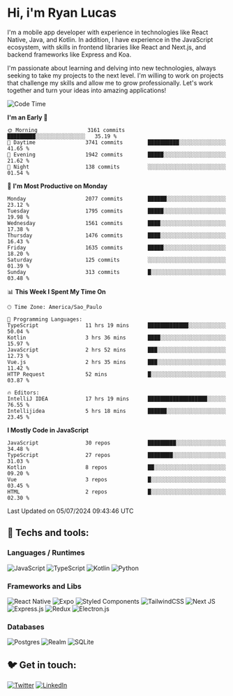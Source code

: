 # Hi, i'm Ryan Lucas

I'm a mobile app developer with experience in technologies like React Native, Java, and Kotlin.
In addition, I have experience in the JavaScript ecosystem, with skills in frontend libraries like React and Next.js, and backend frameworks like Express and Koa.

I'm passionate about learning and delving into new technologies, always seeking to take my projects to the next level. I'm willing to work on projects that challenge my skills and allow me to grow professionally. Let's work together and turn your ideas into amazing applications!


<!--START_SECTION:waka-->
![Code Time](http://img.shields.io/badge/Code%20Time-406%20hrs%2011%20mins-blue)

**I'm an Early 🐤** 

```text
🌞 Morning                3161 commits        █████████░░░░░░░░░░░░░░░░   35.19 % 
🌆 Daytime                3741 commits        ██████████░░░░░░░░░░░░░░░   41.65 % 
🌃 Evening                1942 commits        █████░░░░░░░░░░░░░░░░░░░░   21.62 % 
🌙 Night                  138 commits         ░░░░░░░░░░░░░░░░░░░░░░░░░   01.54 % 
```
📅 **I'm Most Productive on Monday** 

```text
Monday                   2077 commits        ██████░░░░░░░░░░░░░░░░░░░   23.12 % 
Tuesday                  1795 commits        █████░░░░░░░░░░░░░░░░░░░░   19.98 % 
Wednesday                1561 commits        ████░░░░░░░░░░░░░░░░░░░░░   17.38 % 
Thursday                 1476 commits        ████░░░░░░░░░░░░░░░░░░░░░   16.43 % 
Friday                   1635 commits        █████░░░░░░░░░░░░░░░░░░░░   18.20 % 
Saturday                 125 commits         ░░░░░░░░░░░░░░░░░░░░░░░░░   01.39 % 
Sunday                   313 commits         █░░░░░░░░░░░░░░░░░░░░░░░░   03.48 % 
```


📊 **This Week I Spent My Time On** 

```text
🕑︎ Time Zone: America/Sao_Paulo

💬 Programming Languages: 
TypeScript               11 hrs 19 mins      █████████████░░░░░░░░░░░░   50.04 % 
Kotlin                   3 hrs 36 mins       ████░░░░░░░░░░░░░░░░░░░░░   15.97 % 
JavaScript               2 hrs 52 mins       ███░░░░░░░░░░░░░░░░░░░░░░   12.73 % 
Vue.js                   2 hrs 35 mins       ███░░░░░░░░░░░░░░░░░░░░░░   11.42 % 
HTTP Request             52 mins             █░░░░░░░░░░░░░░░░░░░░░░░░   03.87 % 

🔥 Editors: 
IntelliJ IDEA            17 hrs 19 mins      ███████████████████░░░░░░   76.55 % 
Intellijidea             5 hrs 18 mins       ██████░░░░░░░░░░░░░░░░░░░   23.45 % 
```

**I Mostly Code in JavaScript** 

```text
JavaScript               30 repos            █████████░░░░░░░░░░░░░░░░   34.48 % 
TypeScript               27 repos            ████████░░░░░░░░░░░░░░░░░   31.03 % 
Kotlin                   8 repos             ██░░░░░░░░░░░░░░░░░░░░░░░   09.20 % 
Vue                      3 repos             █░░░░░░░░░░░░░░░░░░░░░░░░   03.45 % 
HTML                     2 repos             █░░░░░░░░░░░░░░░░░░░░░░░░   02.30 % 
```




 Last Updated on 05/07/2024 09:43:46 UTC
<!--END_SECTION:waka-->

## 🔧 Techs and tools: 

### Languages / Runtimes
![JavaScript](https://img.shields.io/badge/javascript-%23323330.svg?style=for-the-badge&logo=javascript&logoColor=%23F7DF1E)
![TypeScript](https://img.shields.io/badge/typescript-%23007ACC.svg?style=for-the-badge&logo=typescript&logoColor=white)
![Kotlin](https://img.shields.io/badge/kotlin-%230095D5.svg?style=for-the-badge&logo=kotlin&logoColor=white) ![Python](https://img.shields.io/badge/python-3670A0?style=for-the-badge&logo=python&logoColor=ffdd54)

### Frameworks and Libs
![React Native](https://img.shields.io/badge/react_native-%2320232a.svg?style=for-the-badge&logo=react&logoColor=%2361DAFB)
![Expo](https://img.shields.io/badge/expo-1C1E24?style=for-the-badge&logo=expo&logoColor=#D04A37)
![Styled Components](https://img.shields.io/badge/styled--components-DB7093?style=for-the-badge&logo=styled-components&logoColor=white)
![TailwindCSS](https://img.shields.io/badge/tailwindcss-%2338B2AC.svg?style=for-the-badge&logo=tailwind-css&logoColor=white)
![Next JS](https://img.shields.io/badge/Next-black?style=for-the-badge&logo=next.js&logoColor=white)
![Express.js](https://img.shields.io/badge/express.js-%23404d59.svg?style=for-the-badge&logo=express&logoColor=%2361DAFB)
![Redux](https://img.shields.io/badge/redux-%23593d88.svg?style=for-the-badge&logo=redux&logoColor=white)
![Electron.js](https://img.shields.io/badge/Electron-191970?style=for-the-badge&logo=Electron&logoColor=white)

### Databases
![Postgres](https://img.shields.io/badge/postgres-%23316192.svg?style=for-the-badge&logo=postgresql&logoColor=white)
![Realm](https://img.shields.io/badge/Realm-39477F?style=for-the-badge&logo=realm&logoColor=white)
![SQLite](https://img.shields.io/badge/sqlite-%2307405e.svg?style=for-the-badge&logo=sqlite&logoColor=white)

## 🐦 Get in touch:

[![Twitter](https://img.shields.io/badge/Twitter-%231DA1F2.svg?style=for-the-badge&logo=Twitter&logoColor=white)](https://twitter.com/ryangst_)
[![LinkedIn](https://img.shields.io/badge/linkedin-%230077B5.svg?style=for-the-badge&logo=linkedin&logoColor=white)](https://www.linkedin.com/in/ryan-lucas-machado/)
